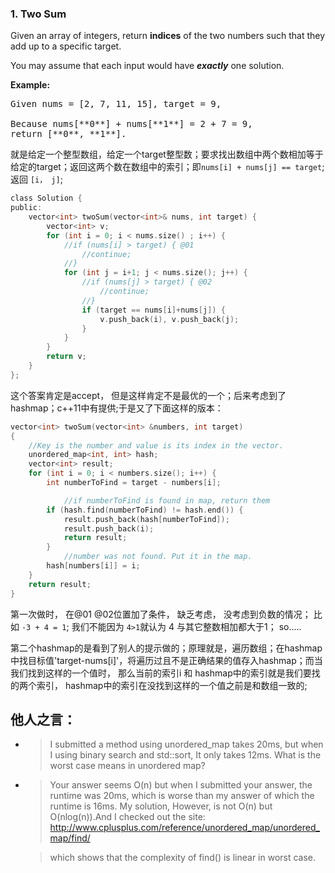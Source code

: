 ### 1. Two Sum


Given an array of integers, return **indices** of the two numbers such that they add up to a specific target.

You may assume that each input would have **_exactly_** one solution.

**Example:**  

<pre>
Given nums = [2, 7, 11, 15], target = 9,

Because nums[**0**] + nums[**1**] = 2 + 7 = 9,
return [**0**, **1**].
</pre>

就是给定一个整型数组，给定一个target整型数；要求找出数组中两个数相加等于给定的target；返回这两个数在数组中的索引；即`nums[i] + nums[j] == target`; 返回 `[i， j]`;

```c
class Solution {
public:
    vector<int> twoSum(vector<int>& nums, int target) {
        vector<int> v;
        for (int i = 0; i < nums.size() ; i++) {
            //if (nums[i] > target) { @01
                //continue;
            //}
            for (int j = i+1; j < nums.size(); j++) {
                //if (nums[j] > target) { @02
                    //continue;
                //}
                if (target == nums[i]+nums[j]) {
                    v.push_back(i), v.push_back(j);
                }
            }
        }
        return v;
    }
};
```
这个答案肯定是accept， 但是这样肯定不是最优的一个；后来考虑到了hashmap；c++11中有提供;于是又了下面这样的版本：
```c
vector<int> twoSum(vector<int> &numbers, int target)
{
    //Key is the number and value is its index in the vector.
	unordered_map<int, int> hash;
	vector<int> result;
	for (int i = 0; i < numbers.size(); i++) {
		int numberToFind = target - numbers[i];

            //if numberToFind is found in map, return them
		if (hash.find(numberToFind) != hash.end()) {
			result.push_back(hash[numberToFind]);
			result.push_back(i);			
			return result;
		}
            //number was not found. Put it in the map.
		hash[numbers[i]] = i;
	}
	return result;
}
```


第一次做时， 在@01 @02位置加了条件， 缺乏考虑， 没考虑到负数的情况； 比如 `-3 + 4 = 1`; 我们不能因为 `4>1`就认为 4 与其它整数相加都大于1； so.....

第二个hashmap的是看到了别人的提示做的；原理就是，遍历数组；在hashmap中找目标值'target-nums[i]'，将遍历过且不是正确结果的值存入hashmap；而当我们找到这样的一个值时， 那么当前的索引i 和 hashmap中的索引就是我们要找的两个索引， hashmap中的索引在没找到这样的一个值之前是和数组一致的;

他人之言：
---

- > I submitted a method using unordered_map takes 20ms, but when I using binary search and std::sort, It only takes 12ms. What is the worst case means in unordered map?


- >Your answer seems O(n) but when I submitted your answer, the runtime was 20ms, which is worse than my answer of which the runtime is 16ms. My solution, However, is not O(n) but O(nlog(n)).And I checked out the site:
  > http://www.cplusplus.com/reference/unordered_map/unordered_map/find/

  > which shows that the complexity of find() is linear in worst case.



